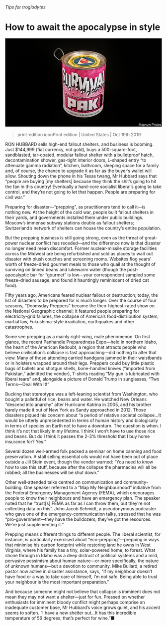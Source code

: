 ###### Tips for troglodytes

# How to await the apocalypse in style 

![image](images/20191019_USP002_0.jpg) 

> print-edition iconPrint edition | United States | Oct 19th 2019 

RON HUBBARD sells high-end fallout shelters, and business is booming. Just $144,999 (fiat currency, not gold), buys a 500-square-foot, sandblasted, tar-coated, modular fallout shelter with a bulletproof hatch, decontamination shower, gas-tight interior doors, L-shaped entry “to attenuate gamma radiation”, kitchen, bathroom, sleeping space for a family and, of course, the chance to upgrade it as far as the buyer’s wallet will allow. Shouting down the phone in his Texas twang, Mr Hubbard says that “people are buying [my shelters] because they think the shit’s going to hit the fan in this country! Eventually a hard-core socialist liberal’s going to take control, and they’re not going to let that happen. People are preparing for civil war.” 

Preparing for disaster—“prepping”, as practitioners tend to call it—is nothing new. At the height of the cold war, people built fallout shelters in their yards, and governments installed them under public buildings. Moscow’s immense subway stations double as fallout shelters; Switzerland’s network of shelters can house the country’s entire population. 

But the prepping business is still going strong, even as the threat of great-power nuclear conflict has receded—and the difference now is that disaster no longer need mean discomfort. Former nuclear-missile storage facilities across the Midwest are being refurbished and sold as places to wait out disaster with plush couches and screening rooms. Websites flog years’ worth of freeze-dried gourmet meals to those who quail at the thought of surviving on tinned beans and lukewarm water (though the post-apocalyptic bar for “gourmet” is low—your correspondent sampled some freeze-dried sausage, and found it hauntingly reminiscent of dried cat food). 

Fifty years ago, Americans feared nuclear fallout or destruction; today, the list of disasters to be prepared for is much longer. Over the course of four seasons, “Doomsday Preppers” became the then-highest-rated show on the National Geographic channel; it featured people preparing for electricity-grid failures, the collapse of America’s food-distribution system, martial law, Fukushima-style irradiation, earthquakes and other catastrophes. 

Some see prepping as a mainly right-wing, male phenomenon. On first glance, the recent Panhandle Preparedness Expo—held in northern Idaho, the heart of the American Redoubt, a region that attracts people who believe civilisation’s collapse is fast approaching—did nothing to alter that view. Many of those attending carried handguns jammed in their waistbands or in holsters wrapped around their legs. Preppers could buy little plastic bags of bullets and shotgun shells, bone-handled knives (“imported from Pakistan,” admitted the vendor), T-shirts reading “My gun is lubricated with liberal tears” and, alongside a picture of Donald Trump in sunglasses, “Two Terms—Deal With It!” 

Bucking that stereotype was a left-leaning scientist from Washington, who bought a palletful of rice, beans and water. He watched New Orleans “descend into anarchy” after Hurricane Katrina in 2005, and his brother barely made it out of New York as Sandy approached in 2012. Those disasters piqued his concern about “a period of relative societal collapse...It would be utterly unprecedented in terms of human history and biologically in terms of species on Earth not to have a downturn. The question is when. I think it’s not that likely in my lifetime. I think I won’t have to use those rice and beans. But do I think it passes the 2-3% threshold that I buy home insurance for? Yes.” 

Several dozen well-armed folk packed a seminar on home canning and food preservation. A stall selling essential oils would not have been out of place outside a Jill Stein event, though the vendor warned: “You need to know how to use this stuff, because after the collapse the pharmacies will all be robbed; all the businesses will be shut down.” 

Other well-attended talks centred on communication and community-building. One speaker referred to a “Map My Neighbourhood” initiative from the Federal Emergency Management Agency (FEMA), which encourages people to know their neighbours and have an emergency plan. The speaker noted that he “trust[s] FEMA as far as I can throw them, but they’re not collecting data on this”. John Jacob Schmidt, a pseudonymous podcaster who gave one of the emergency-communication talks, stressed that he was “pro-government—they have the bulldozers; they’ve got the resources. We’re just supplementing it.” 

Prepping means different things to different people. The liberal scientist, for instance, is particularly exercised about “eco-prepping”—prepping in ways that minimise his carbon footprint while restoring land he owns in West Virginia, where his family has a tiny, solar-powered home, to forest. What shone through in Idaho was a deep distrust of political systems and a mild, pervasive pessimism about human nature—or more specifically, the nature of unknown humans—but a devotion to community. Mike Bullard, a retired pastor now active in disaster assistance, says, “If my neighbour doesn’t have food or a way to take care of himself, I’m not safe. Being able to trust your neighbour is the most important preparation.” 

And because someone might not believe that collapse is imminent does not mean they may not want a shelter—just for fun. Pressed on whether enthusiasts for imminent bloody conflict might perhaps comprise an inadequate customer base, Mr Hubbard’s voice grows quiet, and his accent seems to soften. “I have a new shelter out...It has this incredible temperature of 56 degrees; that’s perfect for wine.”■ 

